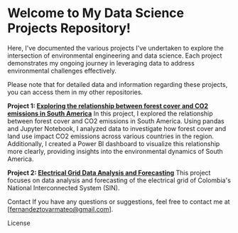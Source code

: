 # Welcome to My Data Science Projects Repository!
Here, I've documented the various projects I've undertaken to explore the intersection of environmental engineering and data science. Each project demonstrates my ongoing journey in leveraging data to address environmental challenges effectively.

Please note that for detailed data and information regarding these projects, you can access them in my other repositories.


**Project 1: [Exploring the relationship between forest cover and CO2 emissions in South America](https://github.com/Mateoferrnandez/Emissions-and-land-)**
In this project, I explored the relationship between forest cover and CO2 emissions in South America. Using pandas and Jupyter Notebook, I analyzed data to investigate how forest cover and land use impact CO2 emissions across various countries in the region. Additionally, I created a Power BI dashboard to visualize this relationship more clearly, providing insights into the environmental dynamics of South America.

**Project 2: [Electrical Grid Data Analysis and Forecasting](https://github.com/Mateoferrnandez/GeneracionElectricaColombia)**
This project focuses on data analysis and forecasting of the electrical grid of Colombia's National Interconnected System (SIN).


Contact
If you have any questions or suggestions, feel free to contact me at [fernandeztovarmateo@gmail.com].

License
